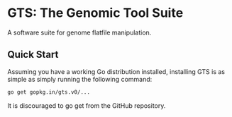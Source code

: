 # GTS: The Genomic Tool Suite
A software suite for genome flatfile manipulation.

## Quick Start
Assuming you have a working Go distribution installed, installing GTS is as
simple as simply running the following command:

```sh
go get gopkg.in/gts.v0/...
```

It is discouraged to go get from the GitHub repository.
